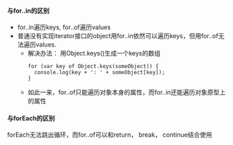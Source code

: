 #### 与for..in的区别  
- for..in遍历keys, for..of遍历values    
- 普通没有实现iterator接口的object用for..in依然可以遍历keys，但用for..of无法遍历values.  
  - 解决办法： 用Object.keys()生成一个keys的数组  
    ```
    for (var key of Object.keys(someObject)) {
      console.log(key + ': ' + someObject[key]);
    }
    ```   
  - 如此一来，for..of只能遍历对象本身的属性，而for..in还能遍历对象原型上的属性

#### 与forEach的区别   
forEach无法跳出循环，而for..of可以和return， break， continue结合使用   
